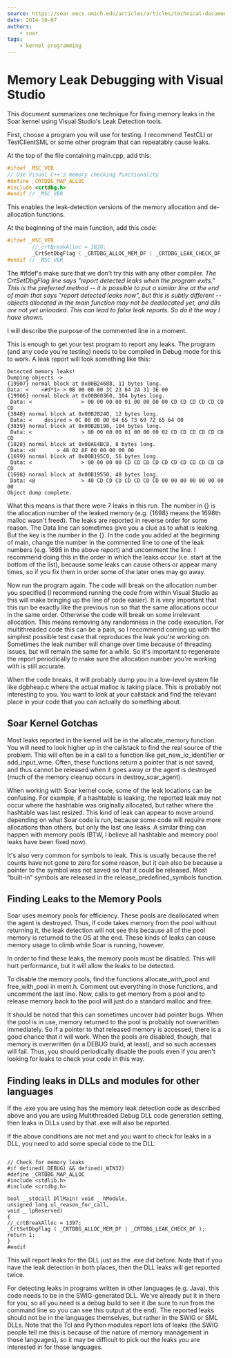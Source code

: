 ```yaml
---
source: https://soar.eecs.umich.edu/articles/articles/technical-documentation/201-memory-leak-debugging-with-visual-studio
date: 2014-10-07
authors:
    - soar
tags:
    - kernel programming
---
```


# Memory Leak Debugging with Visual Studio

This document summarizes one technique for fixing memory leaks in the Soar
kernel using Visual Studio's Leak Detection tools.

First, choose a program you will use for testing. I recommend TestCLI or
TestClientSML or some other program that can repeatably cause leaks.

At the top of the file containing main.cpp, add this:

```c++
#ifdef _MSC_VER
// Use Visual C++'s memory checking functionality
#define _CRTDBG_MAP_ALLOC
#include <crtdbg.h>
#endif // _MSC_VER
```

This enables the leak-detection versions of the memory allocation and
de-allocation functions.

At the beginning of the main function, add this code:

```c++
#ifdef _MSC_VER
        //_crtBreakAlloc = 1828;
        _CrtSetDbgFlag ( _CRTDBG_ALLOC_MEM_DF | _CRTDBG_LEAK_CHECK_DF );
#endif // _MSC_VER
```

The #ifdef's make sure that we don't try this with any other compiler. _The
CrtSetDbgFlag line says "report detected leaks when the program exits." This is
the preferred method -- it is possible to put a similar line at the end of main
that says "report detected leaks now", but this is subtly different -- objects
allocated in the main function may not be deallocated yet, and dlls are not yet
unloaded. This can lead to false leak reports. So do it the way I have shown._

I will describe the purpose of the commented line in a moment.

This is enough to get your test program to report any leaks. The program (and
any code you're testing) needs to be compiled in Debug mode for this to work. A
leak report will look something like this:

```
Detected memory leaks!
Dumping objects ->
{19907} normal block at 0x00B24688, 11 bytes long.
Data: <    <#d*1> > 0B 00 00 00 3C 23 64 2A 31 3E 00
{19906} normal block at 0x00B60360, 104 bytes long.
 Data: <                > 00 00 00 00 01 00 00 00 00 CD CD CD CD CD CD CD
{3840} normal block at 0x00B2B240, 12 bytes long.
 Data: <    desired > 0C 00 00 00 64 65 73 69 72 65 64 00
{3839} normal block at 0x00B2B198, 104 bytes long.
 Data: <                > 00 00 00 00 01 00 00 00 02 CD CD CD CD CD CD CD
{1828} normal block at 0x00AE4BC8, 8 bytes long.
 Data: <H       > 48 02 AF 00 00 00 00 00
{1699} normal block at 0x00B195C0, 56 bytes long.
 Data: <                > 00 00 00 00 CD CD CD CD CD CD CD CD CD CD CD CD
{1698} normal block at 0x00B19550, 48 bytes long.
 Data: <@               > 40 CD CD CD CD CD CD CD 00 00 00 00 00 00 00 00
Object dump complete.
```

What this means is that there were 7 leaks in this run. The number in {} is the
allocation number of the leaked memory (e.g. {1698} means the 1698th malloc
wasn't freed). The leaks are reported in reverse order for some reason. The Data
line can sometimes give you a clue as to what is leaking. But the key is the
number in the {}. In the code you added at the beginning of main, change the
number in the commented line to one of the leak numbers (e.g. 1698 in the above
report) and uncomment the line. I recommend doing this in the order in which the
leaks occur (i.e. start at the bottom of the list), because some leaks can cause
others or appear many times, so if you fix them in order some of the later ones
may go away.

Now run the program again. The code will break on the allocation number you
specified (I recommend running the code from within Visual Studio as this will
make bringing up the line of code easier). It is very important that this run be
exactly like the previous run so that the same allocations occur in the same
order. Otherwise the code will break on some irrelevant allocation. This means
removing any randomness in the code execution. For multithreaded code this can
be a pain, so I recommend coming up with the simplest possible test case that
reproduces the leak you're working on. Sometimes the leak number will change
over time because of threading issues, but will remain the same for a while. So
it's important to regenerate the report periodically to make sure the allocation
number you're working with is still accurate.

When the code breaks, it will probably dump you in a low-level system file like
dgbheap.c where the actual malloc is taking place. This is probably not
interesting to you. You want to look at your callstack and find the relevant
place in your code that you can actually do something about.

## Soar Kernel Gotchas

Most leaks reported in the kernel will be in the allocate_memory function. You
will need to look higher up in the callstack to find the real source of the
problem. This will often be in a call to a function like get_new_io_identifier
or add_input_wme. Often, these functions return a pointer that is not saved, and
thus cannot be released when it goes away or the agent is destroyed (much of the
memory cleanup occurs in destroy_soar_agent).

When working with Soar kernel code, some of the leak locations can be confusing.
For example, if a hashtable is leaking, the reported leak may not occur where
the hashtable was originally allocated, but rather where the hashtable was last
resized. This kind of leak can appear to move around depending on what Soar code
is run, because some code will require more allocations than others, but only
the last one leaks. A similar thing can happen with memory pools (BTW, I believe
all hashtable and memory pool leaks have been fixed now).

It's also very common for symbols to leak. This is usually because the ref
counts have not gone to zero for some reason, but it can also be because a
pointer to the symbol was not saved so that it could be released. Most
"built-in" symbols are released in the release_predefined_symbols function.

## Finding Leaks to the Memory Pools

Soar uses memory pools for efficiency. These pools are deallocated when the
agent is destroyed. Thus, if code takes memory from the pool without returning
it, the leak detection will not see this because all of the pool memory is
returned to the OS at the end. These kinds of leaks can cause memory usage to
climb while Soar is running, however.

In order to find these leaks, the memory pools must be disabled. This will hurt
performance, but it will allow the leaks to be detected.

To disable the memory pools, find the functions allocate_with_pool and
free_with_pool in mem.h. Comment out everything in those functions, and
uncomment the last line. Now, calls to get memory from a pool and to release
memory back to the pool will just do a standard malloc and free.

It should be noted that this can sometimes uncover bad pointer bugs. When the
pool is in use, memory returned to the pool is probably not overwritten
immediately. So if a pointer to that released memory is accessed, there is a
good chance that it will work. When the pools are disabled, though, that memory
is overwritten (in a DEBUG build, at least), and so such accesses will fail.
Thus, you should periodically disable the pools even if you aren't looking for
leaks to check your code in this way.

## Finding leaks in DLLs and modules for other languages

If the .exe you are using has the memory leak detection code as described above
and you are using Multithreaded Debug DLL code generation setting, then leaks in
DLLs used by that .exe will also be reported.

If the above conditions are not met and you want to check for leaks in a DLL,
you need to add some special code to the DLL:

```

// Check for memory leaks
#if defined(_DEBUG) && defined(_WIN32)
#define _CRTDBG_MAP_ALLOC
#include <stdlib.h>
#include <crtdbg.h>

bool __stdcall DllMain( void _ hModule,
unsigned long ul_reason_for_call,
void _ lpReserved)
{
//_crtBreakAlloc = 1397;
_CrtSetDbgFlag ( _CRTDBG_ALLOC_MEM_DF | _CRTDBG_LEAK_CHECK_DF );
return 1;
}
#endif
```

This will report leaks for the DLL just as the .exe did before. Note that if you
have the leak detection in both places, then the DLL leaks will get reported
twice.

For detecting leaks in programs written in other languages (e.g. Java), this
code needs to be in the SWIG-generated DLL. We've already put it in there for
you, so all you need is a debug build to see it (be sure to run from the command
line so you can see this output at the end). The reported leaks should not be in
the languages themselves, but rather in the SWIG or SML DLLs. Note that the Tcl
and Python modules report lots of leaks (the SWIG people tell me this is because
of the nature of memory management in those languages), so it may be difficult
to pick out the leaks you are interested in for those languages.
